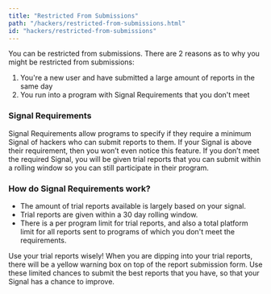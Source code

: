 ```yaml
---
title: "Restricted From Submissions"
path: "/hackers/restricted-from-submissions.html"
id: "hackers/restricted-from-submissions"
---
```


You can be restricted from submissions. There are 2 reasons as to why you might be restricted from submissions:
1) You're a new user and have submitted a large amount of reports in the same day
2) You run into a program with Signal Requirements that you don't meet

### Signal Requirements
Signal Requirements allow programs to specify if they require a minimum Signal of hackers who can submit reports to them. If your Signal is above their requirement, then you won’t even notice this feature. If you don’t meet the required Signal, you will be given trial reports that you can submit within a rolling window so you can still participate in their program.

### How do Signal Requirements work?
* The amount of trial reports available is largely based on your signal.
* Trial reports are given within a 30 day rolling window.
* There is a per program limit for trial reports, and also a total platform limit for all reports sent to programs of which you don't meet the requirements.

Use your trial reports wisely! When you are dipping into your trial reports, there will be a yellow warning box on top of the report submission form. Use these limited chances to submit the best reports that you have, so that your Signal has a chance to improve.
